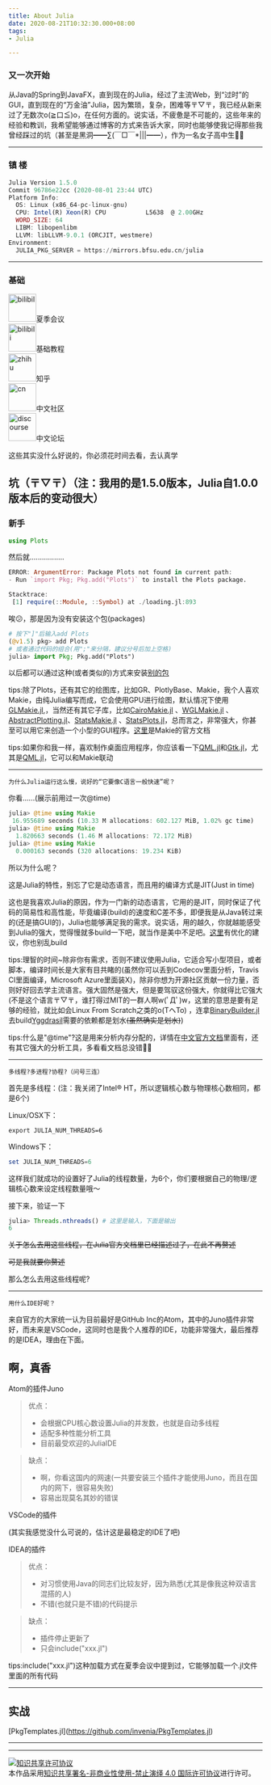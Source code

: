 ```yaml
---
title: About Julia
date: 2020-08-21T10:32:30.000+08:00
tags:
- Julia

---
```

### 又一次开始

从Java的Spring到JavaFX，直到现在的Julia，经过了主流Web，到“过时”的GUI，直到现在的“万金油”Julia，因为繁琐，复杂，困难等〒▽〒，我已经从新来过了无数次o(≧口≦)o，在任何方面的。说实话，不疲惫是不可能的，这些年来的经验和教训，我希望能够通过博客的方式来告诉大家，同时也能够使我记得那些我曾经踩过的坑（甚至是黑洞━━∑(￣□￣*|||━━），作为一名女子高中生👍🏻

***

### 镇 楼

```julia
Julia Version 1.5.0
Commit 96786e22cc (2020-08-01 23:44 UTC)
Platform Info:
  OS: Linux (x86_64-pc-linux-gnu)
  CPU: Intel(R) Xeon(R) CPU           L5638  @ 2.00GHz
  WORD_SIZE: 64
  LIBM: libopenlibm
  LLVM: libLLVM-9.0.1 (ORCJIT, westmere)
Environment:
  JULIA_PKG_SERVER = https://mirrors.bfsu.edu.cn/julia
```

***

### 基础

<div staly="">
<div>
<img src="https://static.hdslb.com/player/images/ic_launcher.png" alt="bilibil" width="55" hight="55" /><a src="https://www.bilibili.com/video/BV1pK411T7he">夏季会议</a>
</div>
<div>
<img src="https://static.hdslb.com/player/images/ic_launcher.png" alt="bilibili" width="55" hight="55" /><a src="https://www.bilibili.com/video/BV1yt411c7Gm">基础教程</a>
</div>
<div>
<img src="https://cn.julialang.org/assets/infra/zhihu.svg" alt="zhihu" width="55" hight="55" /><a src="https://zhuanlan.zhihu.com/p/41802723">知乎</a>
</div>
<div>
<img src="https://cn.julialang.org/assets/infra/logo_cn.png" alt="cn" width="55" hight="55" /><a src="https://docs.juliacn.com/latest/">中文社区</a>
</div>
<div>
<img src="https://cn.julialang.org/assets/infra/discourse.svg" alt="discourse" width="55" hight="55" /><a src="https://discourse.juliacn.com/">中文论坛</a>
</div></div>

这些其实没什么好说的，你必须花时间去看，去认真学

## 坑（〒▽〒）（注：我用的是1.5.0版本，Julia自1.0.0版本后的变动很大）

### 新手

```julia
using Plots
```

然后就.................

```julia
ERROR: ArgumentError: Package Plots not found in current path:
- Run `import Pkg; Pkg.add("Plots")` to install the Plots package.

Stacktrace:
 [1] require(::Module, ::Symbol) at ./loading.jl:893
```

唉😕，那是因为没有安装这个包(packages)

```julia
# 按下"]"后输入add Plots
(@v1.5) pkg> add Plots
# 或者通过代码的组合(用";"来分隔，建议分号后加上空格)
julia> import Pkg; Pkg.add("Plots")
```

以后都可以通过这种(或者类似的)方式来安装[别的包](https://juliaobserver.com/)

tips:除了Plots，还有其它的绘图库，比如GR、PlotlyBase、Makie，我个人喜欢Makie，由纯Julia编写而成，它会使用GPU进行绘图，默认情况下使用[GLMakie.jl](https://github.com/JuliaPlots/GLMakie.jl),，当然还有其它子库，比如[CairoMakie.jl](https://github.com/JuliaPlots/CairoMakie.jl) 、[WGLMakie.jl](https://github.com/JuliaPlots/WGLMakie.jl) 、 [AbstractPlotting.jl](https://github.com/JuliaPlots/AbstractPlotting.jl)、[StatsMakie.jl](https://github.com/JuliaPlots/StatsMakie.jl) 、[StatsPlots.jl](https://github.com/JuliaPlots/StatsPlots.jl)，总而言之，非常强大，你甚至可以用它来创造一个小型的GUI程序。[这里](https://makie.juliaplots.org/stable/index.html)是Makie的官方文档

tips:如果你和我一样，喜欢制作桌面应用程序，你应该看一下[QML.jl](https://github.com/barche/QML.jl)和[Gtk.jl](https://github.com/JuliaGraphics/Gtk.jl)，尤其是[QML.jl](https://github.com/barche/QML.jl)，它可以和Makie联动

***

    为什么Julia运行这么慢，说好的“它要像C语言一般快速”呢？

你看......(展示前用过一次@time)

```julia
julia> @time using Makie
 16.955689 seconds (10.33 M allocations: 602.127 MiB, 1.02% gc time)
julia> @time using Makie
  1.820663 seconds (1.46 M allocations: 72.172 MiB)
julia> @time using Makie
  0.000163 seconds (320 allocations: 19.234 KiB)
```

所以为什么呢？

这是Julia的特性，别忘了它是动态语言，而且用的编译方式是JIT(Just in time)

这也是我喜欢Julia的原因，作为一门新的动态语言，它用的是JIT，同时保证了代码的简易性和高性能，毕竟编译(build)的速度和C差不多，即便我是从Java转过来的(还是搞GUI的)，Julia也能够满足我的需求。说实话，用的越久，你就越能感受到Julia的强大，觉得慢就多build一下吧，就当作是美中不足吧。[这里](https://discourse.juliacn.com/t/topic/312)有优化的建议，你也别乱build

tips:理智的时间\~除非你有需求，否则不建议使用Julia，它适合写小型项目，或者脚本，编译时间长是大家有目共睹的(虽然你可以丢到Codecov里面分析，Travis CI里面编译，Microsoft Azure里面装X)，除非你想为开源社区贡献一份力量，否则好好回去学主流语言。强大固然是强大，但是要驾驭这份强大，你就得比它强大(不是这个语言〒▽〒，谁打得过MIT的一群人啊w(ﾟДﾟ)w，这里的意思是要有足够的经验，就比如会Linux From Scratch之类的o(TヘTo) ，连拿[BinaryBuilder.jl](https://github.com/JuliaPackaging/BinaryBuilder.jl)去build[Yggdrasil](https://github.com/JuliaPackaging/Yggdrasil)需要的依赖都是划水<del>(虽然确实是划水)</del>)

tips:什么是"@time"?这是用来分析内存分配的，详情在[中文官方文档](https://docs.juliacn.com/latest/manual/profile/#%E5%86%85%E5%AD%98%E5%88%86%E9%85%8D%E5%88%86%E6%9E%90)里面有，还有其它强大的分析工具，多看看文档总没错👍🏻

***

    多线程?多进程?协程?（问号三连）

首先是多线程：(注：我关闭了Intel® HT，所以逻辑核心数与物理核心数相同，都是6个)

Linux/OSX下：

```shell
export JULIA_NUM_THREADS=6
```

Windows下：

```powershell
set JULIA_NUM_THREADS=6
```

这样我们就成功的设置好了Julia的线程数量，为6个，你们要根据自己的物理/逻辑核心数来设定线程数量哦～

接下来，验证一下

```julia
julia> Threads.nthreads() # 这里是输入，下面是输出
6
```

<del>关于怎么去用这些线程，在Julia官方文档里已经描述过了，在此不再赘述</del>

<del>可是我就要你赘述</del>

那么怎么去用这些线程呢?

***

    用什么IDE好呢？

来自官方的大家统一认为目前最好是GitHub Inc的Atom，其中的Juno插件非常好，而未来是VSCode，这同时也是我个人推荐的IDE，功能非常强大，最后推荐的是IDEA，理由在下面。

## 啊，真香

Atom的插件Juno

> 优点：
>
> * 会根据CPU核心数设置Julia的并发数，也就是自动多线程
> * 适配多种性能分析工具
> * 目前最受欢迎的JuliaIDE

> 缺点：
>
> * 啊，你看这国内的网速(一共要安装三个插件才能使用Juno，而且在国内的网下，很容易失败)
> * 容易出现莫名其妙的错误

VSCode的插件

(其实我感觉没什么可说的，估计这是最稳定的IDE了吧)

IDEA的插件

> 优点：
>
> * 对习惯使用Java的同志们比较友好，因为熟悉(尤其是像我这种双语言混搭的人)
> * 不错(也就只是不错)的代码提示

> 缺点：
>
> * 插件停止更新了
> * 只会include("xxx.jl")

tips:include("xxx.jl")这种加载方式在夏季会议中提到过，它能够加载一个.jl文件里面的所有代码

***

## 实战

\[PkgTemplates.jl\](https://github.com/invenia/PkgTemplates.jl)

---



***

<a rel="license" href="http://creativecommons.org/licenses/by-nc-nd/4.0/"><img alt="知识共享许可协议" style="border-width:0" src="https://i.creativecommons.org/l/by-nc-nd/4.0/88x31.png" /></a><br />本作品采用<a rel="license" href="http://creativecommons.org/licenses/by-nc-nd/4.0/">知识共享署名-非商业性使用-禁止演绎 4.0 国际许可协议</a>进行许可。